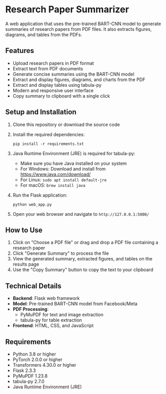 # Research Paper Summarizer

A web application that uses the pre-trained BART-CNN model to generate summaries of research papers from PDF files. It also extracts figures, diagrams, and tables from the PDFs.

## Features

- Upload research papers in PDF format
- Extract text from PDF documents
- Generate concise summaries using the BART-CNN model
- Extract and display figures, diagrams, and charts from the PDF
- Extract and display tables using tabula-py
- Modern and responsive user interface
- Copy summary to clipboard with a single click

## Setup and Installation

1. Clone this repository or download the source code

2. Install the required dependencies:
   ```
   pip install -r requirements.txt
   ```

3. Java Runtime Environment (JRE) is required for tabula-py:
   - Make sure you have Java installed on your system
   - For Windows: Download and install from https://www.java.com/download/
   - For Linux: `sudo apt install default-jre`
   - For macOS: `brew install java`

4. Run the Flask application:
   ```
   python web_app.py
   ```

5. Open your web browser and navigate to `http://127.0.0.1:5000/`

## How to Use

1. Click on "Choose a PDF file" or drag and drop a PDF file containing a research paper
2. Click "Generate Summary" to process the file
3. View the generated summary, extracted figures, and tables on the results page
4. Use the "Copy Summary" button to copy the text to your clipboard

## Technical Details

- **Backend**: Flask web framework
- **Model**: Pre-trained BART-CNN model from Facebook/Meta
- **PDF Processing**: 
  - PyMuPDF for text and image extraction
  - tabula-py for table extraction
- **Frontend**: HTML, CSS, and JavaScript

## Requirements

- Python 3.8 or higher
- PyTorch 2.0.0 or higher
- Transformers 4.30.0 or higher
- Flask 2.3.3
- PyMuPDF 1.23.8
- tabula-py 2.7.0
- Java Runtime Environment (JRE) 